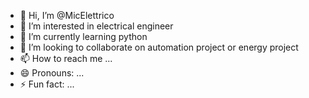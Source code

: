 - 👋 Hi, I’m @MicElettrico
- 👀 I’m interested in electrical engineer
- 🌱 I’m currently learning python
- 💞️ I’m looking to collaborate on automation project or energy project
- 📫 How to reach me ...
- 😄 Pronouns: ...
- ⚡ Fun fact: ...

<!---
MicElettrico/MicElettrico is a ✨ special ✨ repository because its `README.md` (this file) appears on your GitHub profile.
You can click the Preview link to take a look at your changes.
--->
